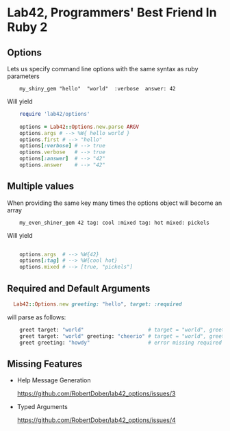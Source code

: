 # Lab42, Programmers' Best Friend In Ruby 2

## Options

Lets us specify command line options with the same syntax as ruby parameters

```
    my_shiny_gem "hello"  "world"  :verbose  answer: 42
```

Will yield

```ruby
    require 'lab42/options'
    
    options = Lab42::Options.new.parse ARGV
    options.args # --> %W{ hello world }
    options.first # --> "hello"
    options[:verbose] # --> true
    options.verbose   # --> true
    options[:answer]  # --> "42"
    options.answer    # --> "42"
```

## Multiple values

When providing the same key many times the options object will become an array

```
    my_even_shiner_gem 42 tag: cool :mixed tag: hot mixed: pickels
```

Will yield

```ruby
    
    options.args  # --> %W{42}
    options[:tag] # --> %W{cool hot}
    options.mixed # --> [true, "pickels"]
```

## Required and Default Arguments

```ruby
  Lab42::Options.new greeting: "hello", target: :required
```

will parse as follows:

```sh
    greet target: "world"                     # target = "world", greeting = "hello"
    greet target: "world" greeting: "cheerio" # target = "world", greeting = "cheerio"
    greet greeting: "howdy"                   # error missing required argument :target"
```

## Missing Features

* Help Message Generation
  
    https://github.com/RobertDober/lab42_options/issues/3

* Typed Arguments

    https://github.com/RobertDober/lab42_options/issues/4

